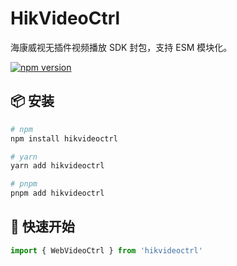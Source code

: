 # HikVideoCtrl

海康威视无插件视频播放 SDK 封包，支持 ESM 模块化。

[![npm version](https://img.shields.io/npm/v/hikvideoctrl.svg)](https://www.npmjs.com/package/hikvideoctrl)

## 📦 安装

```bash
# npm
npm install hikvideoctrl

# yarn
yarn add hikvideoctrl

# pnpm
pnpm add hikvideoctrl
```

## 🚀 快速开始

```javascript
import { WebVideoCtrl } from 'hikvideoctrl'
```

